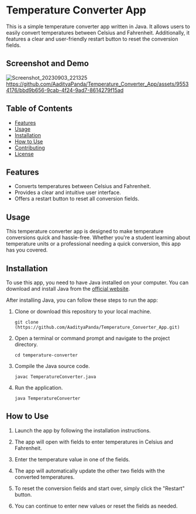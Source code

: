 # Temperature Converter App

This is a simple temperature converter app written in Java. It allows users to easily convert temperatures between Celsius and Fahrenheit. Additionally, it features a clear and user-friendly restart button to reset the conversion fields.

## Screenshot and Demo
![Screenshot_20230903_221325](https://github.com/AadityaPanda/Temperature_Converter_App/assets/95534176/3b4621ee-e228-4e93-a22e-d7c4ce958243)
https://github.com/AadityaPanda/Temperature_Converter_App/assets/95534176/bbd9b656-9cab-4f24-9ad7-8614279f15ad

## Table of Contents

- [Features](#features)
- [Usage](#usage)
- [Installation](#installation)
- [How to Use](#how-to-use)
- [Contributing](#contributing)
- [License](#license)

## Features

- Converts temperatures between Celsius and  Fahrenheit.
- Provides a clear and intuitive user interface.
- Offers a restart button to reset all conversion fields.

## Usage

This temperature converter app is designed to make temperature conversions quick and hassle-free. Whether you're a student learning about temperature units or a professional needing a quick conversion, this app has you covered.

## Installation

To use this app, you need to have Java installed on your computer. You can download and install Java from the [official website](https://www.oracle.com/java/technologies/javase-downloads.html).

After installing Java, you can follow these steps to run the app:

1. Clone or download this repository to your local machine.

   ```
   git clone (https://github.com/AadityaPanda/Temperature_Converter_App.git)
   ```

2. Open a terminal or command prompt and navigate to the project directory.

   ```
   cd temperature-converter
   ```

3. Compile the Java source code.

   ```
   javac TemperatureConverter.java
   ```

4. Run the application.

   ```
   java TemperatureConverter
   ```

## How to Use

1. Launch the app by following the installation instructions.

2. The app will open with fields to enter temperatures in Celsius and Fahrenheit.

3. Enter the temperature value in one of the fields.

4. The app will automatically update the other two fields with the converted temperatures.

5. To reset the conversion fields and start over, simply click the "Restart" button.

6. You can continue to enter new values or reset the fields as needed.
